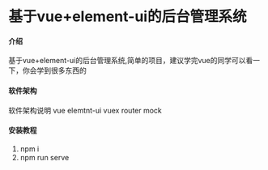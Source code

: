 # 基于vue+element-ui的后台管理系统

#### 介绍
基于vue+element-ui的后台管理系统,简单的项目，建议学完vue的同学可以看一下，你会学到很多东西的

#### 软件架构
软件架构说明
vue elemtnt-ui vuex router mock

#### 安装教程

1.  npm i
2.  npm run serve


